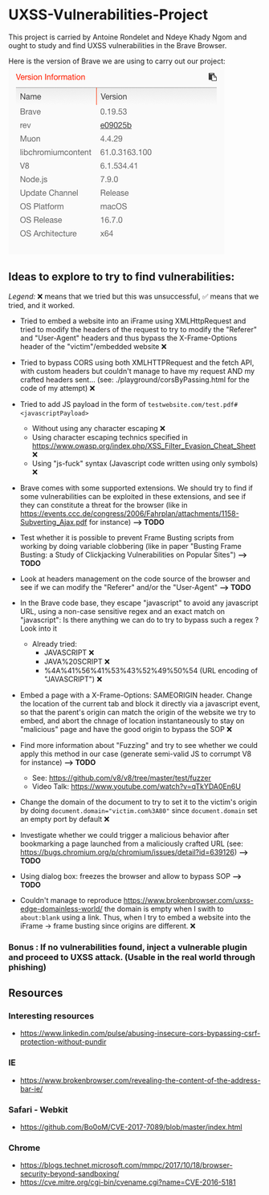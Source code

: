 # UXSS-Vulnerabilities-Project
This project is carried by Antoine Rondelet and Ndeye Khady Ngom and ought to study and find UXSS vulnerabilities in the Brave Browser.

Here is the version of Brave we are using to carry out our project:
![Brave version](.github/BraveVersion.png)

## Ideas to explore to try to find vulnerabilities:
*Legend:* :x: means that we tried but this was unsuccessful, :white_check_mark: means that we tried, and it worked.

- Tried to embed a website into an iFrame using XMLHttpRequest and tried to modify the headers of the request to try to modify the "Referer" and "User-Agent" headers and thus bypass the X-Frame-Options header of the "victim"/embedded website :x:

- Tried to bypass CORS using both XMLHTTPRequest and the fetch API, with custom headers but couldn't manage to have my request AND my crafted headers sent... (see: ./playground/corsByPassing.html for the code of my attempt) :x:

- Tried to add JS payload in the form of `testwebsite.com/test.pdf#<javascriptPayload>`
  - Without using any character escaping :x:
  - Using character escaping technics specified in https://www.owasp.org/index.php/XSS_Filter_Evasion_Cheat_Sheet :x:
  - Using "js-fuck" syntax (Javascript code written using only symbols) :x:

- Brave comes with some supported extensions. We should try to find if some vulnerabilities can be exploited in these extensions, and see if they can constitute a threat for the browser (like in https://events.ccc.de/congress/2006/Fahrplan/attachments/1158-Subverting_Ajax.pdf for instance) **--> TODO**

- Test whether it is possible to prevent Frame Busting scripts from working by doing variable clobbering (like in paper "Busting Frame Busting:
a Study of Clickjacking Vulnerabilities on Popular Sites") **--> TODO**

- Look at headers management on the code source of the browser and see if we can modify the "Referer" and/or the "User-Agent" **--> TODO**

- In the Brave code base, they escape "javascript" to avoid any javascript URL, using a non-case sensitive regex and an exact match on "javascript": Is there anything we can do to try to bypass such a regex ? Look into it
  - Already tried:
    - JAVASCRIPT :x:
    - JAVA%20SCRIPT :x:
    - %4A%41%56%41%53%43%52%49%50%54 (URL encoding of "JAVASCRIPT") :x:

- Embed a page with a X-Frame-Options: SAMEORIGIN header. Change the location of the current tab and block it directly via a javascript event, so that the parent's origin can match the origin of the website we try to embed, and abort the chnage of location instantaneously to stay on "malicious" page and have the good origin to bypass the SOP :x:

- Find more information about "Fuzzing" and try to see whether we could apply this method in our case (generate semi-valid JS to corrumpt V8 for instance) **--> TODO**
  - See: https://github.com/v8/v8/tree/master/test/fuzzer
  - Video Talk: https://www.youtube.com/watch?v=qTkYDA0En6U

- Change the domain of the document to try to set it to the victim's origin by doing `document.domain="victim.com%3A80"` since `document.domain` set an empty port by default :x:

- Investigate whether we could trigger a malicious behavior after bookmarking a page launched from a maliciously crafted URL (see: https://bugs.chromium.org/p/chromium/issues/detail?id=639126) **--> TODO**

- Using dialog box: freezes the browser and allow to bypass SOP **--> TODO**

- Couldn't manage to reproduce https://www.brokenbrowser.com/uxss-edge-domainless-world/ the domain is empty when I swith to `about:blank` using a link. Thus, when I try to embed a website into the iFrame -> frame busting since origins are different. :x:

### Bonus : If no vulnerabilities found, inject a vulnerable plugin and proceed to UXSS attack. (Usable in the real world through phishing)

## Resources

### Interesting resources

- https://www.linkedin.com/pulse/abusing-insecure-cors-bypassing-csrf-protection-without-pundir

### IE

- https://www.brokenbrowser.com/revealing-the-content-of-the-address-bar-ie/

### Safari - Webkit

- https://github.com/Bo0oM/CVE-2017-7089/blob/master/index.html

### Chrome

- https://blogs.technet.microsoft.com/mmpc/2017/10/18/browser-security-beyond-sandboxing/
- https://cve.mitre.org/cgi-bin/cvename.cgi?name=CVE-2016-5181

